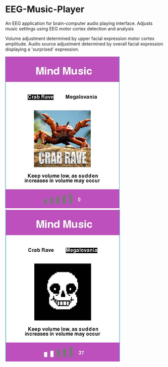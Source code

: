 # EEG-Music-Player
An EEG application for brain-computer audio playing interface. Adjusts music settings using EEG motor cortex detection and analysis

Volume adjustment determined by upper facial expression motor cortex amplitude. Audio source adjustment determined by overall facial expression displaying a 'surprised' expression.

![display2](display02.JPG) ![display1](display01.JPG)
